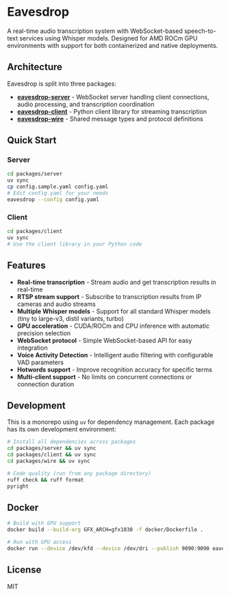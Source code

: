 # Eavesdrop

A real-time audio transcription system with WebSocket-based speech-to-text services using Whisper models. Designed for AMD ROCm GPU environments with support for both containerized and native deployments.

## Architecture

Eavesdrop is split into three packages:

- **[eavesdrop-server](./packages/server/)** - WebSocket server handling client connections, audio processing, and transcription coordination
- **[eavesdrop-client](./packages/client/)** - Python client library for streaming transcription
- **[eavesdrop-wire](./packages/wire/)** - Shared message types and protocol definitions

## Quick Start

### Server

```bash
cd packages/server
uv sync
cp config.sample.yaml config.yaml
# Edit config.yaml for your needs
eavesdrop --config config.yaml
```

### Client

```bash
cd packages/client
uv sync
# Use the client library in your Python code
```

## Features

- **Real-time transcription** - Stream audio and get transcription results in real-time
- **RTSP stream support** - Subscribe to transcription results from IP cameras and audio streams
- **Multiple Whisper models** - Support for all standard Whisper models (tiny to large-v3, distil variants, turbo)
- **GPU acceleration** - CUDA/ROCm and CPU inference with automatic precision selection
- **WebSocket protocol** - Simple WebSocket-based API for easy integration
- **Voice Activity Detection** - Intelligent audio filtering with configurable VAD parameters
- **Hotwords support** - Improve recognition accuracy for specific terms
- **Multi-client support** - No limits on concurrent connections or connection duration

## Development

This is a monorepo using `uv` for dependency management. Each package has its own development environment:

```bash
# Install all dependencies across packages
cd packages/server && uv sync
cd packages/client && uv sync  
cd packages/wire && uv sync

# Code quality (run from any package directory)
ruff check && ruff format
pyright
```

## Docker

```bash
# Build with GPU support
docker build --build-arg GFX_ARCH=gfx1030 -f docker/Dockerfile .

# Run with GPU access
docker run --device /dev/kfd --device /dev/dri --publish 9090:9090 eavesdrop
```

## License

MIT